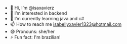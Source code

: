 - 👋 Hi, I’m @isaxavierz
- 👀 I’m interested in backend
- 🌱 I’m currently learning java and c#
- 📫 How to reach me isabellyxavier1323@hotmail.com
- 😄 Pronouns: she/her
- ⚡ Fun fact: I'm brazilian!

<!---
isaxavierz/isaxavierz is a ✨ special ✨ repository because its `README.md` (this file) appears on your GitHub profile.
You can click the Preview link to take a look at your changes.
--->
